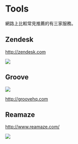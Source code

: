 # Tools

網路上比較常見推薦的有三家服務。

## Zendesk

<http://zendesk.com>

![](http://d.pr/i/16RBX+)

## Groove

![](http://d.pr/i/16RBX+)

<http://groovehq.com>

## Reamaze

<http://www.reamaze.com/>

![](http://d.pr/i/1k5uW+)